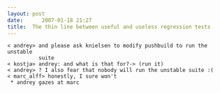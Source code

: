 ```yaml
---
layout: post
date:      2007-01-18 21:27
title:  The thin line between useful and useless regression tests
---
```


    < andrey> and please ask knielsen to modify pushbuild to run the unstable
              suite
    < kostja> andrey: and what is that for?-> (run it)
    < andrey> ? I also fear that nobody will run the unstable suite :(
    < marc_alff> honestly, I sure won't
     * andrey gazes at marc
